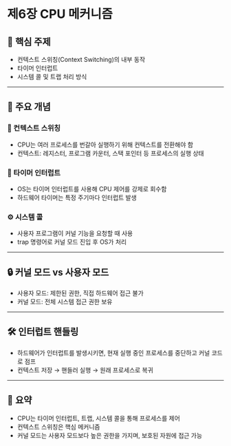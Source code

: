 # 제6장 CPU 메커니즘

## 🧠 핵심 주제
- 컨텍스트 스위칭(Context Switching)의 내부 동작
- 타이머 인터럽트
- 시스템 콜 및 트랩 처리 방식

---

## 🧩 주요 개념

### 🔁 컨텍스트 스위칭
- CPU는 여러 프로세스를 번갈아 실행하기 위해 컨텍스트를 전환해야 함
- 컨텍스트: 레지스터, 프로그램 카운터, 스택 포인터 등 프로세스의 실행 상태

### 🧨 타이머 인터럽트
- OS는 타이머 인터럽트를 사용해 CPU 제어를 강제로 회수함
- 하드웨어 타이머는 특정 주기마다 인터럽트 발생

### ⚙️ 시스템 콜
- 사용자 프로그램이 커널 기능을 요청할 때 사용
- trap 명령어로 커널 모드 진입 후 OS가 처리

---

## 🔒 커널 모드 vs 사용자 모드
- 사용자 모드: 제한된 권한, 직접 하드웨어 접근 불가
- 커널 모드: 전체 시스템 접근 권한 보유

---

## 🛠 인터럽트 핸들링
- 하드웨어가 인터럽트를 발생시키면, 현재 실행 중인 프로세스를 중단하고 커널 코드로 점프
- 컨텍스트 저장 → 핸들러 실행 → 원래 프로세스로 복귀

---

## 🧠 요약
- CPU는 타이머 인터럽트, 트랩, 시스템 콜을 통해 프로세스를 제어
- 컨텍스트 스위칭은 핵심 메커니즘
- 커널 모드는 사용자 모드보다 높은 권한을 가지며, 보호된 자원에 접근 가능
